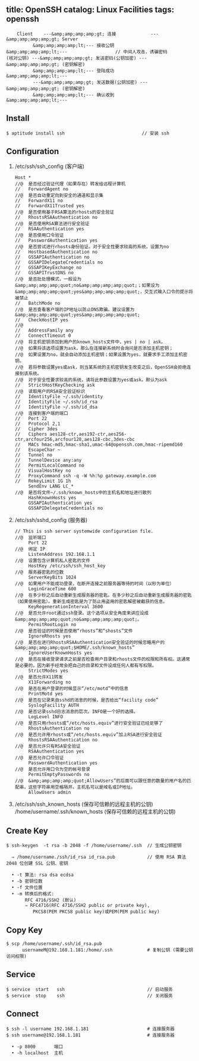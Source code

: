 title: OpenSSH
catalog: Linux Facilities
tags: openssh
---------------


		Client    ---&amp;amp;amp;amp;gt; 连接             ---&amp;amp;amp;amp;gt; Server
              &amp;amp;amp;amp;lt;--- 接收公钥          &amp;amp;amp;amp;lt;---                  // 中间人攻击，诱骗密码
    (核对公钥) ---&amp;amp;amp;amp;gt; 发送密码(公钥加密) ---&amp;amp;amp;amp;gt; (密钥解密)
              &amp;amp;amp;amp;lt;--- 登陆成功          &amp;amp;amp;amp;lt;---
              ---&amp;amp;amp;amp;gt; 发送数据(公钥加密) ---&amp;amp;amp;amp;gt; (密钥解密)
              &amp;amp;amp;amp;lt;--- 确认收到          &amp;amp;amp;amp;lt;---


Install
--------

    $ aptitude install ssh                             // 安装 ssh

Configuration
--------------

1. /etc/ssh/ssh_config (客户端)

       Host *  
       //@  是否经过验证代理（如果存在）转发给远程计算机
       //   ForwardAgent no
       //@  是否自动重定向到安全的通道和显示集
       //   ForwardX11 no
       //   ForwardX11Trusted yes
       //@  是否使用基于RSA算法的rhosts的安全验证
       //   RhostsRSAAuthentication no
       //@  是否使用RSA算法进行安全验证
       //   RSAAuthentication yes
       //@  是否使用口令验证
       //   PasswordAuthentication yes  
       //@  是否尝试进行rhosts身份验证。对于安全性要求较高的系统，设置为no
       //   HostbasedAuthentication no
       //   GSSAPIAuthentication no
       //   GSSAPIDelegateCredentials no
       //   GSSAPIKeyExchange no
       //   GSSAPITrustDNS no
       //@  是否批处理模式，一般设为&amp;amp;amp;amp;quot;no&amp;amp;amp;amp;quot;；如果设为&amp;amp;amp;amp;quot;yes&amp;amp;amp;amp;quot;，交互式输入口令的提示将被禁止
       //   BatchMode no
       //@  是否查看客户端的IP地址以防止DNS欺骗。建议设置为&amp;amp;amp;amp;quot;yes&amp;amp;amp;amp;quot;
       //   CheckHostIP yes
       //@  
       //   AddressFamily any
       //   ConnectTimeout 0
       //@  将主机密钥添加到用户的known_hosts文件中，yes | no | ask。
       //@  如果将该选项设置为ask，那么在连接新系统时会询问是否添加主机密钥；
       //@  如果设置为no，就会自动添加主机密钥；如果设置为yes，就要求手工添加主机密钥。
       //@  若将参数设置yes或ask，则当某系统的主机密钥发生改变之后，OpenSSH会拒绝连接到该系统。
       //@  对于安全性要求较高的系统，请将此参数设置为yes或ask。默认为ask
       //   StrictHostKeyChecking ask
       //@  读取用户的RSA安全验证标识
       //   IdentityFile ~/.ssh/identity
       //   IdentityFile ~/.ssh/id_rsa
       //   IdentityFile ~/.ssh/id_dsa
       //@  连接到客户端的端口
       //   Port 22
       //   Protocol 2,1
       //   Cipher 3des
       //   Ciphers aes128-ctr,aes192-ctr,aes256-ctr,arcfour256,arcfour128,aes128-cbc,3des-cbc
       //   MACs hmac-md5,hmac-sha1,umac-64@openssh.com,hmac-ripemd160
       //   EscapeChar ~
       //   Tunnel no
       //   TunnelDevice any:any
       //   PermitLocalCommand no
       //   VisualHostKey no
       //   ProxyCommand ssh -q -W %h:%p gateway.example.com
       //   RekeyLimit 1G 1h
            SendEnv LANG LC_*
       //@  是否将文件~/.ssh/known_hosts中的主机名和地址进行散列
            HashKnownHosts yes
            GSSAPIAuthentication yes
            GSSAPIDelegateCredentials no

2. /etc/ssh/sshd_config (服务器)

       // This is ssh server systemwide configuration file.
       //@  监听端口
            Port 22
       //@  绑定 IP
            ListenAddress 192.168.1.1
       //@  设置包含计算机私人密匙的文件
            HostKey /etc/ssh/ssh_host_key
       //@  服务器密匙的位数
            ServerKeyBits 1024
       //@  如果用户不能成功登录，在断开连接之前服务器等待的时间（以秒为单位）
            LoginGraceTime 600
       //@  在多少秒之后自动重新生成服务器的密匙。在多少秒之后自动重新生成服务器的密匙（如果使用密匙）。重新生成密匙是为了防止用盗用的密匙解密被截获的信息。
            KeyRegenerationInterval 3600
       //@  是否允许root通过ssh登录。这个选项从安全角度来讲应设成&amp;amp;amp;amp;quot;no&amp;amp;amp;amp;quot;。
            PermitRootLogin no
       //@  是否验证的时候是否使用“rhosts”和“shosts”文件
            IgnoreRhosts yes
       //@  是否在进行RhostsRSAAuthentication安全验证的时候忽略用户的&amp;amp;amp;amp;quot;$HOME/.ssh/known_hosts”
            IgnoreUserKnownHosts yes
       //@  是否在接收登录请求之前是否检查用户目录和rhosts文件的权限和所有权。这通常是必要的，因为新手经常会把自己的目录和文件设成任何人都有写权限。
            StrictModes yes
       //@  是否允许X11转发
            X11Forwarding no
       //@  是否在用户登录的时候显示“/etc/motd”中的信息
            PrintMotd yes
       //@  是否在记录来自sshd的消息的时候，是否给出“facility code”
            SyslogFacility AUTH
       //@  是否记录sshd日志消息的层次。INFO是一个好的选择。
            LogLevel INFO
       //@  是否只用rhosts或“/etc/hosts.equiv”进行安全验证已经足够了
            RhostsAuthentication no
       //@  是否允许用rhosts或“/etc/hosts.equiv”加上RSA进行安全验证
            RhostsRSAAuthentication no
       //@  是否允许只有RSA安全验证
            RSAAuthentication yes
       //@  是否允许口令验证
            PasswordAuthentication yes
       //@  是否允许用口令为空的帐号登录
            PermitEmptyPasswords no
       //@  &amp;amp;amp;amp;quot;AllowUsers”的后面可以跟任意的数量的用户名的匹配串，这些字符串用空格隔开。主机名可以是域名或IP地址。
            AllowUsers admin
             
3. /etc/ssh/ssh_known_hosts (保存可信赖的远程主机的公钥)                            
   /home/username/.ssh/known_hosts (保存可信赖的远程主机的公钥)

Create Key
-----------

    $ ssh-keygen  -t rsa -b 2048 -f /home/username/.ssh  // 生成公钥密钥

      ⇒ /home/username./ssh/id_rsa id_rsa.pub            // 使用 RSA 算法 2048 位创建 SSL 公钥、密钥

      • -t 算法: rsa dsa ecdsa
      • -b 密钥位数
      • -f 文件位置
      • -m 转换后的格式: 
           RFC 4716/SSH2 (默认)
           ⇒ RFC4716(RFC 4716/SSH2 public or private key),
              PKCS8(PEM PKCS8 public key)或PEM(PEM public key)

Copy Key
---------

    $ scp /home/username/.ssh/id_rsa.pub 
          usernameM@192.168.1.181:/home/.ssh             # 复制公钥 (需要公钥访问权限)

Service
--------------
    
    $ service  start   ssh                               // 启动服务 
    $ service  stop    ssh                               // 关闭服务
 
Connect
--------

    $ ssh -l username 192.168.1.181                      # 连接服务器
    $ ssh username@192.168.1.181                         # 连接服务器
    
      • -p 8000       端口
      • -h localhost  主机
      